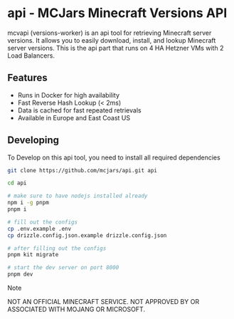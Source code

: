 # api - MCJars Minecraft Versions API

mcvapi (versions-worker) is an api tool for retrieving Minecraft server versions. It allows you to easily download, install, and lookup Minecraft server versions. This is the api part that runs on 4 HA Hetzner VMs with 2 Load Balancers.

## Features

- Runs in Docker for high availability
- Fast Reverse Hash Lookup (< 2ms)
- Data is cached for fast repeated retrievals
- Available in Europe and East Coast US

## Developing

To Develop on this api tool, you need to install all required dependencies

```bash
git clone https://github.com/mcjars/api.git api

cd api

# make sure to have nodejs installed already
npm i -g pnpm
pnpm i

# fill out the configs
cp .env.example .env
cp drizzle.config.json.example drizzle.config.json

# after filling out the configs
pnpm kit migrate

# start the dev server on port 8000
pnpm dev
```

> [!NOTE]
> NOT AN OFFICIAL MINECRAFT SERVICE. NOT APPROVED BY OR ASSOCIATED WITH MOJANG OR MICROSOFT.

